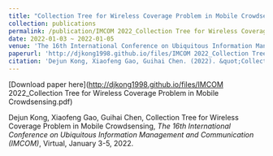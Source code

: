 ```yaml
---
title: "Collection Tree for Wireless Coverage Problem in Mobile Crowdsensing"
collection: publications
permalink: /publication/IMCOM 2022_Collection Tree for Wireless Coverage Problem in Mobile Crowdsensing
date: 2022-01-03 ~ 2022-01-05
venue: 'The 16th International Conference on Ubiquitous Information Management and Communication (IMCOM)'
paperurl: 'http://djkong1998.github.io/files/IMCOM 2022_Collection Tree for Wireless Coverage Problem in Mobile Crowdsensing.pdf'
citation: 'Dejun Kong, Xiaofeng Gao, Guihai Chen. (2022). &quot;Collection Tree for Wireless Coverage Problem in Mobile Crowdsensing.&quot; <i>The 16th International Conference on Ubiquitous Information Management and Communication (IMCOM)</i>.'
---
```

[Download paper here](http://djkong1998.github.io/files/IMCOM 2022_Collection Tree for Wireless Coverage Problem in Mobile Crowdsensing.pdf)

Dejun Kong, Xiaofeng Gao, Guihai Chen, Collection Tree for Wireless Coverage Problem in Mobile Crowdsensing, <i>The 16th International Conference on Ubiquitous Information Management and Communication (IMCOM)</i>, Virtual, January 3-5, 2022.
